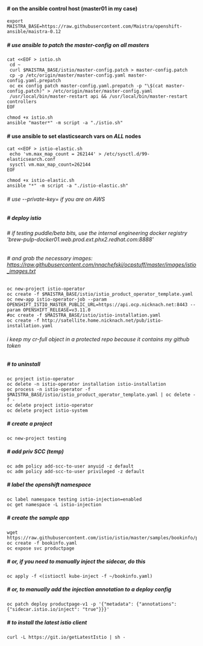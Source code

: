 #### # on the ansible control host (master01 in my case)
```
export MAISTRA_BASE=https://raw.githubusercontent.com/Maistra/openshift-ansible/maistra-0.12
```
##### # use ansible to patch the master-config on all masters
```
cat <<EOF > istio.sh
 cd ~
 curl $MAISTRA_BASE/istio/master-config.patch > master-config.patch
 cp -p /etc/origin/master/master-config.yaml master-config.yaml.prepatch
 oc ex config patch master-config.yaml.prepatch -p "\$(cat master-config.patch)" > /etc/origin/master/master-config.yaml
 /usr/local/bin/master-restart api && /usr/local/bin/master-restart controllers
EOF

chmod +x istio.sh
ansible "master*" -m script -a "./istio.sh"
```
#### # use ansible to set elasticsearch vars on *ALL* nodes
```
cat <<EOF > istio-elastic.sh
 echo 'vm.max_map_count = 262144' > /etc/sysctl.d/99-elasticsearch.conf
 sysctl vm.max_map_count=262144
EOF

chmod +x istio-elastic.sh
ansible "*" -m script -a "./istio-elastic.sh"
```
###### # use --private-key= if you are on AWS
##### # deploy istio
###### # if testing puddle/beta bits, use the internal engineering docker registry 'brew-pulp-docker01.web.prod.ext.phx2.redhat.com:8888'
###### # and grab the necessary images:  https://raw.githubusercontent.com/nnachefski/ocpstuff/master/images/istio_images.txt
```
oc new-project istio-operator
oc create -f $MAISTRA_BASE/istio/istio_product_operator_template.yaml
oc new-app istio-operator-job --param OPENSHIFT_ISTIO_MASTER_PUBLIC_URL=https://api.ocp.nicknach.net:8443 --param OPENSHIFT_RELEASE=v3.11.0
#oc create -f $MAISTRA_BASE/istio/istio-installation.yaml
oc create -f http://satellite.home.nicknach.net/pub/istio-installation.yaml

```
###### i keep my cr-full object in a protected repo because it contains my github token
##### # to uninstall
```
oc project istio-operator
oc delete -n istio-operator installation istio-installation
oc process -n istio-operator -f $MAISTRA_BASE/istio/istio_product_operator_template.yaml | oc delete -f -
oc delete project istio-operator
oc delete project istio-system 
```
##### # create a project
```
oc new-project testing
```
##### # add priv SCC (temp)
```
oc adm policy add-scc-to-user anyuid -z default
oc adm policy add-scc-to-user privileged -z default
```
##### # label the openshift namespace 
```
oc label namespace testing istio-injection=enabled
oc get namespace -L istio-injection
```
##### # create the sample app
```
wget https://raw.githubusercontent.com/istio/istio/master/samples/bookinfo/platform/kube/bookinfo.yaml
oc create -f bookinfo.yaml
oc expose svc productpage
```
##### # or, if you need to manually inject the sidecar, do this
```
oc apply -f <(istioctl kube-inject -f ~/bookinfo.yaml)
```
##### # or, to manually add the injection annotation to a deploy config
```
oc patch deploy productpage-v1 -p '{"metadata": {"annotations": {"sidecar.istio.io/inject": "true"}}}'
```
##### # to install the latest istio client
```
curl -L https://git.io/getLatestIstio | sh -
```
